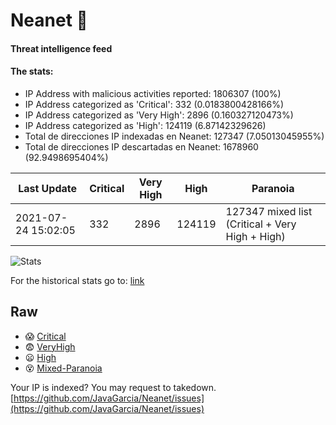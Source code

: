 # Neanet :hocho:
#### Threat intelligence feed
#### The stats:

- IP Address with malicious activities reported: 1806307 (100%)
- IP Address categorized as 'Critical':  332 (0.0183800428166%)
- IP Address categorized as 'Very High':  2896 (0.160327120473%)
- IP Address categorized as 'High':  124119 (6.87142329626)
- Total de direcciones IP indexadas en Neanet:  127347 (7.05013045955%)
- Total de direcciones IP descartadas en Neanet:  1678960 (92.9498695404%)

| Last Update | Critical | Very High | High | Paranoia |
| --- | --- | --- | --- | --- |
| 2021-07-24 15:02:05 | 332 | 2896 | 124119 | 127347 mixed list (Critical + Very High + High)|

![Stats](https://docs.google.com/spreadsheets/d/e/2PACX-1vSnaNMIXVabIpDJjufMlzH7poXnshF3mgd8Is1g9ytUEzVsP5my4Trn8f-xkoLLQ38xpL3HtmUexLo6/pubchart?oid=501124687&format=image)

For the historical stats go to: [link](/stats.csv)
## Raw
- :scream: [Critical](https://raw.githubusercontent.com/JavaGarcia/Neanet/master/blacklists/neanet_critical.txt)
- :fearful: [VeryHigh](https://raw.githubusercontent.com/JavaGarcia/Neanet/master/blacklists/neanet_veryHigh.txtt)
- :frowning: [High](https://raw.githubusercontent.com/JavaGarcia/Neanet/master/blacklists/neanet_high.txt)
- :dizzy_face: [Mixed-Paranoia](https://raw.githubusercontent.com/JavaGarcia/Neanet/master/blacklists/neanet_all.txt)


Your IP is indexed? You may request to takedown. [https://github.com/JavaGarcia/Neanet/issues](https://github.com/JavaGarcia/Neanet/issues)


















































































































































































































































































































































































































































































































































































































































































































































































































































































































































































































































































































































































































































































































































































































































































































































































































































































































































































































































































































































































































































































































































































































































































































































































































































































































































































































































































































































































































































































































































































































































































































































































































































































































































































































































































































































































































































































































































































































































































































































































































































































































































































































































































































































































































































































































































































































































































































































































































































































































































































































































































































































































































































































































































































































































































































































































































































































































































































































































































































































































































































































































































































































































































































































































































































































































































































































































































































































































































































































































































































































































































































































































































































































































































































































































































































































































































































































































































































































































































































































































